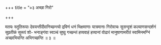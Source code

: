 +++
title = "०३ अच्छा गिरो"

+++

मतयः स्तुतिरूपाः देवयन्तीर्देवानिच्छन्त्यो द्रविणं धनं भिक्षमाणाः यात्रमानाः गिरोवाचः सुसन्दृशं कल्याणसन्दर्शनं सुप्रतीकं सुरूपं शो- भनाङ्गंवा स्वञ्चं सुष्ठु गच्छन्तं हव्यवाहं हव्यानां वोढारं मानुषाणामरीतं स्वामिनमग्निं अच्छाभियन्ति अभिगच्छन्ति ॥ ३ ॥